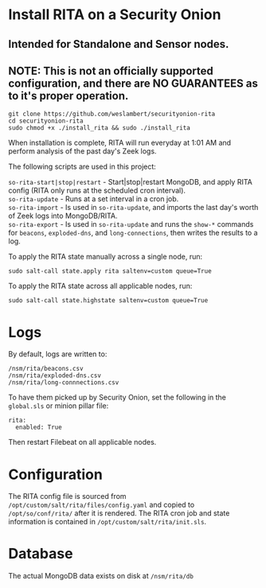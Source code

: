 # Install RITA on a Security Onion
## Intended for Standalone and Sensor nodes.
## NOTE: This is not an officially supported configuration, and there are NO GUARANTEES as to it's proper operation.
```
git clone https://github.com/weslambert/securityonion-rita
cd securityonion-rita
sudo chmod +x ./install_rita && sudo ./install_rita
```

When installation is complete, RITA will run everyday at 1:01 AM and perform analysis of the past day's Zeek logs.

The following scripts are used in this project:

`so-rita-start|stop|restart` - Start|stop|restart MongoDB, and apply RITA config (RITA only runs at the scheduled cron interval).  
`so-rita-update` - Runs at a set interval in a cron job.  
`so-rita-import` - Is used in `so-rita-update`, and imports the last day's worth of Zeek logs into MongoDB/RITA.   
`so-rita-export` - Is used in `so-rita-update` and runs the `show-*` commands for `beacons`, `exploded-dns`, and `long-connections`, then writes the results to a log.   

To apply the RITA state manually across a single node, run:

`sudo salt-call state.apply rita saltenv=custom queue=True`

To apply the RITA state across all applicable nodes, run:

`sudo salt-call state.highstate saltenv=custom queue=True`


# Logs
By default, logs are written to:

`/nsm/rita/beacons.csv`   
`/nsm/rita/exploded-dns.csv`   
`/nsm/rita/long-connnections.csv`     

To have them picked up by Security Onion, set the following in the `global.sls` or minion pillar file:

```
rita:
  enabled: True
```

Then restart Filebeat on all applicable nodes.

# Configuration
The RITA config file is sourced from `/opt/custom/salt/rita/files/config.yaml` and copied to `/opt/so/conf/rita/` after it is rendered.
The RITA cron job and state information is contained in `/opt/custom/salt/rita/init.sls`.

# Database
The actual MongoDB data exists on disk at `/nsm/rita/db`
